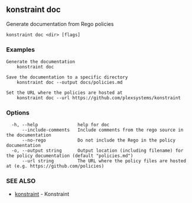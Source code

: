 ## konstraint doc

Generate documentation from Rego policies

```
konstraint doc <dir> [flags]
```

### Examples

```
Generate the documentation
	konstraint doc

Save the documentation to a specific directory
	konstraint doc --output docs/policies.md

Set the URL where the policies are hosted at
	konstraint doc --url https://github.com/plexsystems/konstraint
```

### Options

```
  -h, --help               help for doc
      --include-comments   Include comments from the rego source in the documentation
      --no-rego            Do not include the Rego in the policy documentation
  -o, --output string      Output location (including filename) for the policy documentation (default "policies.md")
      --url string         The URL where the policy files are hosted at (e.g. https://github.com/policies)
```

### SEE ALSO

* [konstraint](konstraint.md)	 - Konstraint

